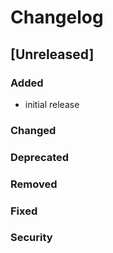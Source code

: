 # Changelog

## [Unreleased]

### Added

- initial release

### Changed

### Deprecated

### Removed

### Fixed

### Security
